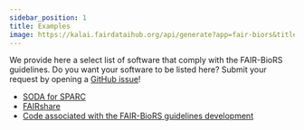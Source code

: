 ```yaml
---
sidebar_position: 1
title: Examples
image: https://kalai.fairdataihub.org/api/generate?app=fair-biors&title=Examples&org=fair-biors&description=FAIR%20Biomedical%20Research%20Software%20Guidelines
---
```


We provide here a select list of software that comply with the FAIR-BioRS guidelines. Do you want your software to be listed here? Submit your request by opening a [GitHub issue](https://github.com/FAIR-BioRS/Docs/)!

- [SODA for SPARC](https://github.com/fairdataihub/SODA-for-SPARC)
- [FAIRshare](https://github.com/fairdataihub/fairshare)
- [Code associated with the FAIR-BioRS guidelines development](https://github.com/FAIR-BioRS/Code)
